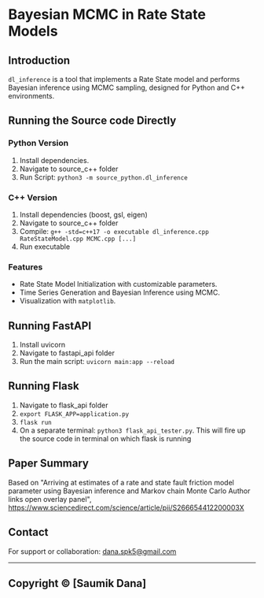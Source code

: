 # Bayesian MCMC in Rate State Models

## Introduction
`dl_inference` is a tool that implements a Rate State model and performs Bayesian inference using MCMC sampling, designed for Python and C++ environments.

## Running the Source code Directly
### Python Version
1. Install dependencies.
2. Navigate to source_c++ folder
3. Run Script: `python3 -m source_python.dl_inference`

### C++ Version
1. Install dependencies (boost, gsl, eigen)
2. Navigate to source_c++ folder
3. Compile: `g++ -std=c++17 -o executable dl_inference.cpp RateStateModel.cpp MCMC.cpp [...]`
4. Run executable

### Features
- Rate State Model Initialization with customizable parameters.
- Time Series Generation and Bayesian Inference using MCMC.
- Visualization with `matplotlib`.

## Running FastAPI
1. Install uvicorn
2. Navigate to fastapi_api folder
3. Run the main script: `uvicorn main:app --reload`

## Running Flask
1. Navigate to flask_api folder
2. `export FLASK_APP=application.py`
3. `flask run`
4. On a separate terminal: `python3 flask_api_tester.py`. This will fire up the source code in terminal on which flask is running

## Paper Summary
Based on "Arriving at estimates of a rate and state fault friction model parameter using Bayesian inference and Markov chain Monte Carlo
Author links open overlay panel", 
https://www.sciencedirect.com/science/article/pii/S266654412200003X

## Contact
For support or collaboration: dana.spk5@gmail.com

---
Copyright © [Saumik Dana]
---